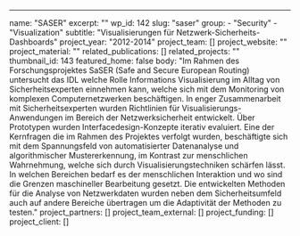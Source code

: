 ---
  name: "SASER"
  excerpt: ""
  wp_id: 142
  slug: "saser"
  group: 
    - "Security"
    - "Visualization"
  subtitle: "Visualisierungen für Netzwerk-Sicherheits-Dashboards"
  project_year: "2012-2014"
  project_team: []
  project_website: ""
  project_material: ""
  related_publications: []
  related_projects: ""
  thumbnail_id: 143
  featured_home: false
  body: "Im Rahmen des Forschungsprojektes SaSER (Safe and Secure European Routing) untersucht das IDL welche Rolle Informations Visualisierung im Alltag von Sicherheitsexperten einnehmen kann, welche sich mit dem Monitoring von komplexen Computernetzwerken beschäftigen. In enger Zusammenarbeit mit Sicherheitsexperten wurden Richtlinien für Visualisierungs-Anwendungen im Bereich der Netzwerksicherheit entwickelt. Über Prototypen wurden Interfacedesign-Konzepte iterativ evaluiert. Eine der Kernfragen die im Rahmen des Projektes verfolgt wurden, beschäftigte sich mit dem Spannungsfeld von automatisierter Datenanalyse und algorithmischer Mustererkennung, im Kontrast zur menschlichen Wahrnehmung, welche sich durch Visualisierungstechniken schärfen lässt. In welchen Bereichen bedarf es der menschlichen Interaktion und wo sind die Grenzen maschineller Bearbeitung gesetzt. Die entwickelten Methoden für die Analyse von Netzwerkdaten wurden neben dem Sicherheitsumfeld auch auf andere Bereiche übertragen um die Adaptivität der Methoden zu testen."
  project_partners: []
  project_team_external: []
  project_funding: []
  project_client: []
